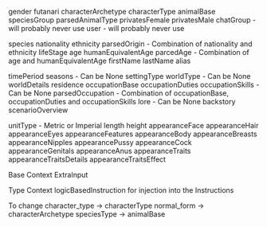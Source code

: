 gender
futanari
characterArchetype
characterType
animalBase
speciesGroup
parsedAnimalType
privatesFemale
privatesMale
chatGroup - will probably never use
user - will probably never use 

species
nationality
ethnicity
parsedOrigin - Combination of nationality and ethnicity
lifeStage
age
humanEquivalentAge
parcedAge - Combination of age and humanEquivalentAge
firstName
lastName
alias

timePeriod
seasons - Can be None
settingType
worldType - Can be None
worldDetails
residence
occupationBase
occupationDuties
occupationSkills - Can be None
parsedOccupation - Combination of occupationBase, occupationDuties and occupationSkills
lore - Can be None
backstory
scenarioOverview

unitType - Metric or Imperial
length
height
appearanceFace
appearanceHair
appearanceEyes
appearanceFeatures
appearanceBody
appearanceBreasts
appearanceNipples
appearancePussy
appearanceCock
appearanceGenitals
appearanceAnus
appearanceTraits
appearanceTraitsDetails
appearanceTraitsEffect

Base Context
ExtraInput

Type Context
logicBasedInstruction for injection into the Instructions

To change
character_type -> characterType
normal_form -> characterArchetype
speciesType -> animalBase
